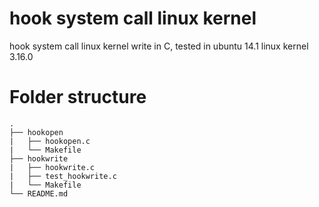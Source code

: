 # hook system call linux kernel
hook system call linux kernel write in C, tested in ubuntu 14.1 linux kernel 3.16.0

# Folder structure
    .
    ├── hookopen
    |   ├── hookopen.c
    |   └── Makefile
    ├── hookwrite
    |   ├── hookwrite.c
    |   ├── test_hookwrite.c
    |   └── Makefile
    └── README.md
